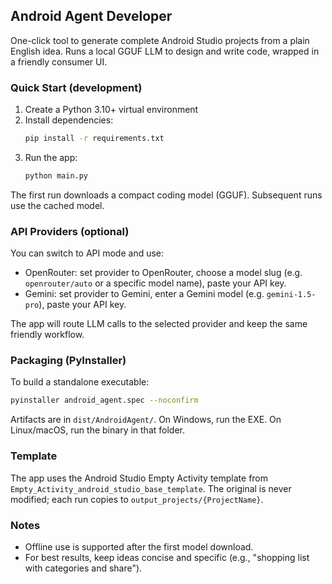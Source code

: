 ## Android Agent Developer

One-click tool to generate complete Android Studio projects from a plain English idea. Runs a local GGUF LLM to design and write code, wrapped in a friendly consumer UI.

### Quick Start (development)

1. Create a Python 3.10+ virtual environment
2. Install dependencies:
   ```bash
   pip install -r requirements.txt
   ```
3. Run the app:
   ```bash
   python main.py
   ```

The first run downloads a compact coding model (GGUF). Subsequent runs use the cached model.

### API Providers (optional)

You can switch to API mode and use:
- OpenRouter: set provider to OpenRouter, choose a model slug (e.g. `openrouter/auto` or a specific model name), paste your API key.
- Gemini: set provider to Gemini, enter a Gemini model (e.g. `gemini-1.5-pro`), paste your API key.

The app will route LLM calls to the selected provider and keep the same friendly workflow.

### Packaging (PyInstaller)

To build a standalone executable:
```bash
pyinstaller android_agent.spec --noconfirm
```
Artifacts are in `dist/AndroidAgent/`. On Windows, run the EXE. On Linux/macOS, run the binary in that folder.

### Template

The app uses the Android Studio Empty Activity template from `Empty_Activity_android_studio_base_template`. The original is never modified; each run copies to `output_projects/{ProjectName}`.

### Notes

- Offline use is supported after the first model download.
- For best results, keep ideas concise and specific (e.g., "shopping list with categories and share").
